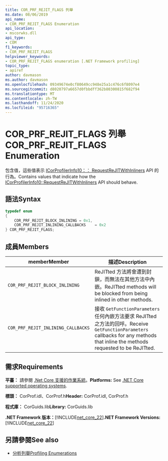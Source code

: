 ```yaml
---
title: COR_PRF_REJIT_FLAGS 列舉
ms.date: 08/06/2019
api_name:
- COR_PRF_REJIT_FLAGS Enumeration
api_location:
- mscorwks.dll
api_type:
- COM
f1_keywords:
- COR_PRF_REJIT_FLAGS
helpviewer_keywords:
- COR_PRF_REJIT_FLAGS enumeration [.NET Framework profiling]
topic_type:
- apiref
author: davmason
ms.author: davmason
ms.openlocfilehash: 09349674e0cf80649cc948e25a1c476c6f8097e4
ms.sourcegitcommit: d8020797a6657d0fbbdff362b80300815f682f94
ms.translationtype: MT
ms.contentlocale: zh-TW
ms.lasthandoff: 11/24/2020
ms.locfileid: "95716365"
---
```

# <a name="cor_prf_rejit_flags-enumeration"></a><span data-ttu-id="712ca-102">COR_PRF_REJIT_FLAGS 列舉</span><span class="sxs-lookup"><span data-stu-id="712ca-102">COR_PRF_REJIT_FLAGS Enumeration</span></span>

<span data-ttu-id="712ca-103">包含值，這些值表示 [ICorProfilerInfo10：： RequestReJITWithInliners](icorprofilerinfo10-requestrejitwithinliners-method.md) API 的行為。</span><span class="sxs-lookup"><span data-stu-id="712ca-103">Contains values that indicate how the [ICorProfilerInfo10::RequestReJITWithInliners](icorprofilerinfo10-requestrejitwithinliners-method.md) API should behave.</span></span>  
  
## <a name="syntax"></a><span data-ttu-id="712ca-104">語法</span><span class="sxs-lookup"><span data-stu-id="712ca-104">Syntax</span></span>  
  
```cpp  
typedef enum  
{
    COR_PRF_REJIT_BLOCK_INLINING = 0x1,
    COR_PRF_REJIT_INLINING_CALLBACKS    = 0x2
} COR_PRF_REJIT_FLAGS;  
```  
  
## <a name="members"></a><span data-ttu-id="712ca-105">成員</span><span class="sxs-lookup"><span data-stu-id="712ca-105">Members</span></span>  
  
|<span data-ttu-id="712ca-106">member</span><span class="sxs-lookup"><span data-stu-id="712ca-106">Member</span></span>|<span data-ttu-id="712ca-107">描述</span><span class="sxs-lookup"><span data-stu-id="712ca-107">Description</span></span>|  
|------------|-----------------|  
|`COR_PRF_REJIT_BLOCK_INLINING`| <span data-ttu-id="712ca-108">ReJITted 方法將會遭到封鎖，而無法在其他方法中內嵌。</span><span class="sxs-lookup"><span data-stu-id="712ca-108">ReJITted methods will be blocked from being inlined in other methods.</span></span> |  
|`COR_PRF_REJIT_INLINING_CALLBACKS`| <span data-ttu-id="712ca-109">接收 `GetFunctionParameters` 任何內嵌方法要求 ReJITted 之方法的回呼。</span><span class="sxs-lookup"><span data-stu-id="712ca-109">Receive `GetFunctionParameters` callbacks for any methods that inline the methods requested to be ReJITted.</span></span> |  

## <a name="requirements"></a><span data-ttu-id="712ca-110">需求</span><span class="sxs-lookup"><span data-stu-id="712ca-110">Requirements</span></span>  

 <span data-ttu-id="712ca-111">**平臺：** 請參閱 [.Net Core 支援的作業系統](../../../core/install/windows.md?pivots=os-windows)。</span><span class="sxs-lookup"><span data-stu-id="712ca-111">**Platforms:** See [.NET Core supported operating systems](../../../core/install/windows.md?pivots=os-windows).</span></span>  
  
 <span data-ttu-id="712ca-112">**標頭：** CorProf.idl、CorProf.h</span><span class="sxs-lookup"><span data-stu-id="712ca-112">**Header:** CorProf.idl, CorProf.h</span></span>  
  
 <span data-ttu-id="712ca-113">**程式庫：** CorGuids.lib</span><span class="sxs-lookup"><span data-stu-id="712ca-113">**Library:** CorGuids.lib</span></span>  
  
 <span data-ttu-id="712ca-114">**.NET Framework 版本：**[!INCLUDE[net_core_22](../../../../includes/net-core-22-md.md)]</span><span class="sxs-lookup"><span data-stu-id="712ca-114">**.NET Framework Versions:** [!INCLUDE[net_core_22](../../../../includes/net-core-22-md.md)]</span></span>
  
## <a name="see-also"></a><span data-ttu-id="712ca-115">另請參閱</span><span class="sxs-lookup"><span data-stu-id="712ca-115">See also</span></span>

- [<span data-ttu-id="712ca-116">分析列舉</span><span class="sxs-lookup"><span data-stu-id="712ca-116">Profiling Enumerations</span></span>](profiling-enumerations.md)

